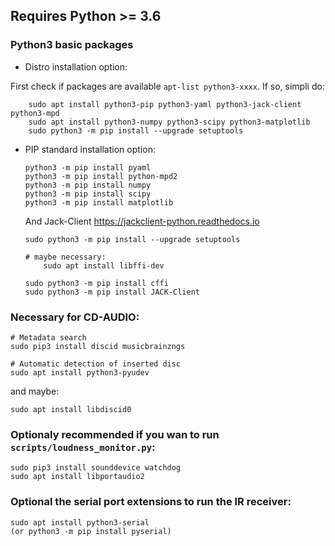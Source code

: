 ## Requires Python >= 3.6

### Python3 basic packages

- Distro installation option:

First check if packages are available `apt-list python3-xxxx`. If so, simpli do:

```
    sudo apt install python3-pip python3-yaml python3-jack-client python3-mpd
    sudo apt install python3-numpy python3-scipy python3-matplotlib
    sudo python3 -m pip install --upgrade setuptools
```

- PIP standard installation option:

    ```
    python3 -m pip install pyaml
    python3 -m pip install python-mpd2
    python3 -m pip install numpy
    python3 -m pip install scipy
    python3 -m pip install matplotlib
    ```

  And Jack-Client
  https://jackclient-python.readthedocs.io

    ```
    sudo python3 -m pip install --upgrade setuptools
    
    # maybe necessary:
        sudo apt install libffi-dev
    
    sudo python3 -m pip install cffi
    sudo python3 -m pip install JACK-Client
    ```

### Necessary for CD-AUDIO:

    # Metadata search
    sudo pip3 install discid musicbrainzngs

    # Automatic detection of inserted disc
    sudo apt install python3-pyudev

and maybe:

    sudo apt install libdiscid0

### Optionaly recommended if you wan to run `scripts/loudness_monitor.py`:

    sudo pip3 install sounddevice watchdog
    sudo apt install libportaudio2
    
### Optional the serial port extensions to run the IR receiver:

    sudo apt install python3-serial
    (or python3 -m pip install pyserial)

